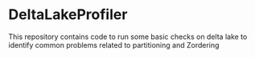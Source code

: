 # DeltaLakeProfiler
This repository contains code to run some basic checks on delta lake to identify common problems related to partitioning and Zordering
